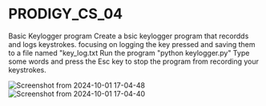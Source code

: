 # PRODIGY_CS_04
Basic Keylogger program 
Create a bsic keylogger program that recordds and logs keystrokes. focusing on logging the key pressed and saving them to a file named "key_log.txt
Run the program "python keylogger.py"
Type some words and press the Esc key to stop the program from recording your keystrokes.

![Screenshot from 2024-10-01 17-04-48](https://github.com/user-attachments/assets/8b92f371-76a4-4f2f-adcd-5d3534ac582f)
![Screenshot from 2024-10-01 17-04-40](https://github.com/user-attachments/assets/9064afb2-694e-4a13-aeed-21c41ca1837b)
